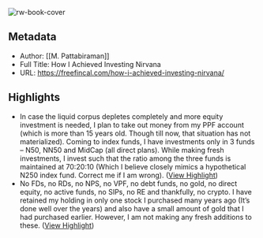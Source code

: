 ![rw-book-cover](https://freefincal.com/wp-content/uploads/2022/10/Total-Investment-Portfolio.jpg)

## Metadata
- Author: [[M. Pattabiraman]]
- Full Title: How I Achieved Investing Nirvana
- URL: https://freefincal.com/how-i-achieved-investing-nirvana/

## Highlights
- In case the liquid corpus depletes completely and more equity investment is needed, I plan to take out money from my PPF account (which is more than 15 years old. Though till now, that situation has not materialized). Coming to index funds, I have investments only in 3 funds – N50, NN50 and MidCap (all direct plans). While making fresh investments, I invest such that the ratio among the three funds is maintained at 70:20:10 (Which I believe closely mimics a hypothetical N250 index fund. Correct me if I am wrong). ([View Highlight](https://read.readwise.io/read/01h02n97b255a8fft266cdkqap))
- No FDs, no RDs, no NPS, no VPF, no debt funds, no gold, no direct equity, no active funds, no SIPs, no RE and thankfully, no crypto. I have retained my holding in only one stock I purchased many years ago (It’s done well over the years) and also have a small amount of gold that I had purchased earlier. However, I am not making any fresh additions to these. ([View Highlight](https://read.readwise.io/read/01h02na5n229xh05rq0ymn7bz2))

